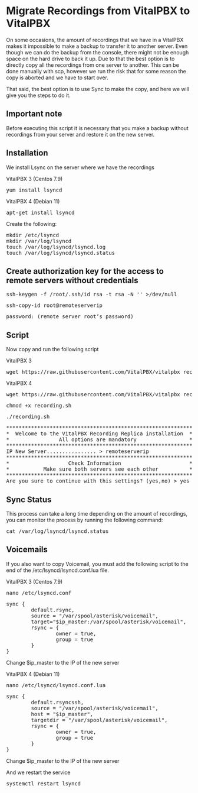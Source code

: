 # Migrate Recordings from VitalPBX to VitalPBX 
On some occasions, the amount of recordings that we have in a VitalPBX makes it impossible to make a backup to transfer it to another server. Even though we can do the backup from the console, there might not be enough space on the hard drive to back it up.
Due to that the best option is to directly copy all the recordings from one server to another. This can be done manually with scp, however we run the risk that for some reason the copy is aborted and we have to start over.

That said, the best option is to use Sync to make the copy, and here we will give you the steps to do it.

## Important note
Before executing this script it is necessary that you make a backup without recordings from your server and restore it on the new server.

## Installation
We install Lsync on the server where we have the recordings

VitalPBX 3 (Centos 7.9)
<pre>
yum install lsyncd
</pre>

VitalPBX 4 (Debian 11)
<pre>
apt-get install lsyncd
</pre>

Create the following:
<pre>
mkdir /etc/lsyncd
mkdir /var/log/lsyncd
touch /var/log/lsyncd/lsyncd.log
touch /var/log/lsyncd/lsyncd.status
</pre>

## Create authorization key for the access to remote servers without credentials

<pre>
ssh-keygen -f /root/.ssh/id_rsa -t rsa -N '' >/dev/null
</pre>

<pre>
ssh-copy-id root@remoteserverip
</pre>

<pre>
password: (remote server root’s password)
</pre>

## Script
Now copy and run the following script

VitalPBX 3
<pre>
wget https://raw.githubusercontent.com/VitalPBX/vitalpbx_recording_V3toV4/main/recordingv3.sh
</pre>

VitalPBX 4
<pre>
wget https://raw.githubusercontent.com/VitalPBX/vitalpbx_recording_V3toV4/main/recordingv4.sh
</pre>

<pre>
chmod +x recording.sh
</pre>

<pre>
./recording.sh
</pre>

<pre>
************************************************************
*  Welcome to the VitalPBX Recording Replica installation  *
*                All options are mandatory                 *
************************************************************
IP New Server................ > remoteserverip
************************************************************
*                   Check Information                      *
*           Make sure both servers see each other          *
************************************************************
Are you sure to continue with this settings? (yes,no) > yes
</pre>

## Sync Status
This process can take a long time depending on the amount of recordings, you can monitor the process by running the following command:
<pre>
cat /var/log/lsyncd/lsyncd.status
</pre>

## Voicemails
If you also want to copy Voicemail, you must add the following script to the end of the /etc/lsyncd/lsyncd.conf.lua file.

VitalPBX 3 (Centos 7.9)
<pre>
nano /etc/lsyncd.conf
</pre>

<pre>
sync {
		default.rsync,
		source = "/var/spool/asterisk/voicemail",
		target="$ip_master:/var/spool/asterisk/voicemail",
		rsync = {
				owner = true,
				group = true
		}
}
</pre>
Change $ip_master to the IP of the new server

VitalPBX 4 (Debian 11)
<pre>
nano /etc/lsyncd/lsyncd.conf.lua
</pre>

<pre>
sync {
		default.rsyncssh,
		source = "/var/spool/asterisk/voicemail",
		host = "$ip_master",
		targetdir = "/var/spool/asterisk/voicemail",
		rsync = {
				owner = true,
				group = true
		}
}
</pre>

Change $ip_master to the IP of the new server

And we restart the service
<pre>
systemctl restart lsyncd
</pre>
